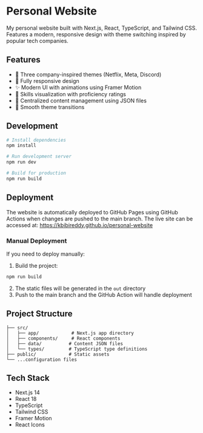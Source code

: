 # Personal Website

My personal website built with Next.js, React, TypeScript, and Tailwind CSS. Features a modern, responsive design with theme switching inspired by popular tech companies.

## Features

- 🎨 Three company-inspired themes (Netflix, Meta, Discord)
- 📱 Fully responsive design
- ✨ Modern UI with animations using Framer Motion
- 🎯 Skills visualization with proficiency ratings
- 📄 Centralized content management using JSON files
- 🌙 Smooth theme transitions

## Development

```bash
# Install dependencies
npm install

# Run development server
npm run dev

# Build for production
npm run build
```

## Deployment

The website is automatically deployed to GitHub Pages using GitHub Actions when changes are pushed to the main branch. The live site can be accessed at: https://kbibireddy.github.io/personal-website

### Manual Deployment

If you need to deploy manually:

1. Build the project:
```bash
npm run build
```

2. The static files will be generated in the `out` directory
3. Push to the main branch and the GitHub Action will handle deployment

## Project Structure

```
├── src/
│   ├── app/            # Next.js app directory
│   ├── components/     # React components
│   ├── data/          # Content JSON files
│   └── types/         # TypeScript type definitions
├── public/            # Static assets
└── ...configuration files
```

## Tech Stack

- Next.js 14
- React 18
- TypeScript
- Tailwind CSS
- Framer Motion
- React Icons 